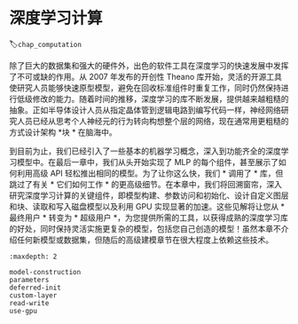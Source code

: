 # 深度学习计算
:label:`chap_computation`

除了巨大的数据集和强大的硬件外，出色的软件工具在深度学习的快速发展中发挥了不可或缺的作用。从 2007 年发布的开创性 Theano 库开始，灵活的开源工具使研究人员能够快速原型模型，避免在回收标准组件时重复工作，同时仍然保持进行低级修改的能力。随着时间的推移，深度学习的库不断发展，提供越来越粗糙的抽象。正如半导体设计人员从指定晶体管到逻辑电路到编写代码一样，神经网络研究人员已经从思考个人神经元的行为转向构想整个层的网络，现在通常用更粗糙的方式设计架构 *块 * 在脑海中。

到目前为止，我们已经引入了一些基本的机器学习概念，深入到功能齐全的深度学习模型中。在最后一章中，我们从头开始实现了 MLP 的每个组件，甚至展示了如何利用高级 API 轻松推出相同的模型。为了让你这么快，我们 * 调用了 * 库，但跳过了有关 * 它们如何工作 * 的更高级细节。在本章中，我们将回溯窗帘，深入研究深度学习计算的关键组件，即模型构建、参数访问和初始化、设计自定义图层和块、读取和写入磁盘模型以及利用 GPU 实现显著的加速。这些见解将让您从 * 最终用户 * 转变为 * 超级用户 *，为您提供所需的工具，以获得成熟的深度学习库的好处，同时保持灵活实施更复杂的模型，包括您自己创造的模型！虽然本章不介绍任何新模型或数据集，但随后的高级建模章节在很大程度上依赖这些技术。

```toc
:maxdepth: 2

model-construction
parameters
deferred-init
custom-layer
read-write
use-gpu
```

